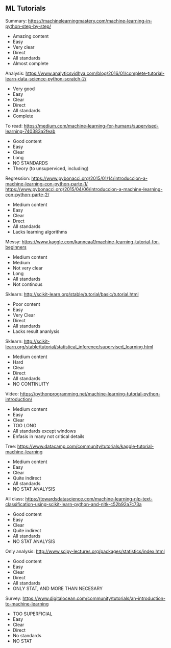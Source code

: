 ## ML Tutorials

Summary: https://machinelearningmastery.com/machine-learning-in-python-step-by-step/

- Amazing content
- Easy
- Very clear
- Direct
- All standards
- Almost complete

Analysis: https://www.analyticsvidhya.com/blog/2016/01/complete-tutorial-learn-data-science-python-scratch-2/

- Very good
- Easy
- Clear
- Direct
- All standards
- Complete

To read: https://medium.com/machine-learning-for-humans/supervised-learning-740383a2feab

- Good content
- Easy
- Clear
- Long
- NO  STANDARDS
- Theory (to unsuperviced, including)

Regression: https://www.pybonacci.org/2015/01/14/introduccion-a-machine-learning-con-python-parte-1/
 https://www.pybonacci.org/2015/04/06/introduccion-a-machine-learning-con-python-parte-2/

- Medium content
- Easy
- Clear
- Drect
- All standards
- Lacks learning algorithms


Messy: https://www.kaggle.com/kanncaa1/machine-learning-tutorial-for-beginners

- Medium content
- Medium
- Not very clear
- Long
- All standards
- Not continous

Sklearn: http://scikit-learn.org/stable/tutorial/basic/tutorial.html

- Poor content
- Easy
- Very Clear
- Direct
- All standards
- Lacks result ananlysis

Sklearn: http://scikit-learn.org/stable/tutorial/statistical_inference/supervised_learning.html

- Medium content
- Hard
- Clear
- Direct
- All standards
- NO CONTINUITY

Video: https://pythonprogramming.net/machine-learning-tutorial-python-introduction/

- Medium content
- Easy
- Clear
- TOO LONG
- All standards except windows
- Enfasis in many not critical details

Tree: https://www.datacamp.com/community/tutorials/kaggle-tutorial-machine-learning

- Medium content
- Easy
- Clear
- Quite indirect
- All standards
- NO STAT ANALYSIS


All class: https://towardsdatascience.com/machine-learning-nlp-text-classification-using-scikit-learn-python-and-nltk-c52b92a7c73a

- Good content
- Easy
- Clear
- Quite indirect
- All standards
- NO STAT ANALYSIS


Only analysis: http://www.scipy-lectures.org/packages/statistics/index.html

- Good content
- Easy
- Clear
- Direct
- All standards
- ONLY STAT, AND MORE THAN NECESARY

Survey: https://www.digitalocean.com/community/tutorials/an-introduction-to-machine-learning

- TOO SUPERFICIAL
- Easy
- Clear
- Direct
- No standards
- NO STAT
